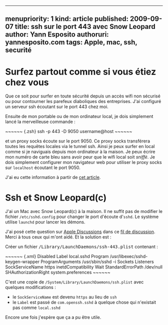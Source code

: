 -----
menupriority:   1
kind:           article
published: 2009-09-07
title: ssh sur le port 443 avec Snow Leopard
author: Yann Esposito
authoruri: yannesposito.com
tags:  Apple, mac, ssh, securité
-----

# Surfez partout comme si vous étiez chez vous

Que ce soit pour surfer en toute sécurité depuis un accès <sc>wifi</sc> non sécurisé ou pour contourner les parefeux diaboliques des entreprises. J'ai configuré un serveur ssh écoutant sur le port 443 chez moi.

Ensuite de mon portable ou de mon ordinateur local, je dois simplement lancé la merveilleuse commande :

<div>
~~~~~~ {.zsh}
ssh -p 443 -D 9050 username@host
~~~~~~
</div>

et un proxy <sc>socks</sc> écoute sur le port 9050. Ce proxy <sc>socks</sc> transférera toutes les requêtes locales via le tunnel ssh. Ainsi je peux surfer en local comme si je naviguais depuis mon ordinateur à la maison. Je peux écrire mon numéro de carte bleu sans avoir peur que le <sc>wifi</sc> local soit *sniffé*. Je dois simplement configurer mon navigateur web pour utiliser le proxy <sc>socks</sc> sur  `localhost` écoutant le port 9050.

J'ai eu cette information à partir de [cet article](http://dltj.org/article/ssh-as-socks-proxy/).

# Ssh et Snow Leopard(c)

J'ai un Mac avec Snow Leopard(c) à la maison. 
Il ne suffit pas de modifier le fichier `/etc/sshd.config` pour changer le port d'écoute d'`sshd`.
Le système utilise `launchd` pour lancer les démons.

J'ai posé cette question sur [Apple Discussions](discussions.apple.com) dans ce [fil de discussion](http://discussions.apple.com/thread.jspa?messageID=10141032). 
Merci à tous ceux qui m'ont aidé. Et la solution est :

Créer un fichier <tt>/Library/LaunchDaemons/ssh-443.plist</tt> contenant :

<div>
~~~~~~ {.xml}
<?xml version="1.0" encoding="UTF-8"?>
<!DOCTYPE plist PUBLIC "-//Apple Computer//DTD PLIST 1.0//EN" "http://www.apple.com/DTDs/PropertyList-1.0.dtd">
<plist version="1.0">
<dict>
	<key>Disabled</key>
	<false/>
	<key>Label</key>
	<string>local.sshd</string>
	<key>Program</key>
	<string>/usr/libexec/sshd-keygen-wrapper</string>
	<key>ProgramArguments</key>
	<array>
		<string>/usr/sbin/sshd</string>
		<string>-i</string>
	</array>
	<key>Sockets</key>
	<dict>
		<key>Listeners</key>
		<dict>
			<key>SockServiceName</key>
			<string>https</string>
		</dict>
	</dict>
	<key>inetdCompatibility</key>
	<dict>
		<key>Wait</key>
		<false/>
	</dict>
	<key>StandardErrorPath</key>
	<string>/dev/null</string>
        <key>SHAuthorizationRight</key>
        <string>system.preferences</string>
</dict>
</plist>
~~~~~~
</div>

C'est une copie de `/System/Library/LaunchDaemons/ssh.plist` avec quelques modifications :

  - le `SockServiceName` est devenu `https` au lieu de `ssh`
  - le `Label` est passé de `com.openssh.sshd` à quelque chose qui n'existait pas comme `local.sshd`

Encore une fois j'espère que ça a pu être utile.
